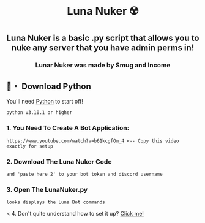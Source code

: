 <h1 align="center">
  Luna Nuker ☢️
</h1>

<h2 align="center">
  Luna Nuker is a basic .py script that allows you to nuke any server that you have admin perms in!
</h2>

<h3 align="center">
  Lunar Nuker was made by
      Smug and Income
</h3>

## 🐍・ Download Python

You'll need [Python](https://www.python.org/downloads/) to start off!
```sh-session
python v3.10.1 or higher
```

### 1. You Need To Create A Bot Application:
```
https://www.youtube.com/watch?v=b61kcgfOm_4 <-- Copy this video exactly for setup
```

### 2. Download The Luna Nuker Code 
```When you have done that edit the LunarConfig.py file and replace the 'paste here 1'
and 'paste here 2' to your bot token and discord username
```

### 3. Open The LunaNuker.py
```Once you have opened the LunaNuker.py you should be presented with a terminal that 
looks displays the Luna Bot commands
```

< 4. Don't quite understand how to set it up? [Click me!](https://discord.gg/PskF2YeXnd)
